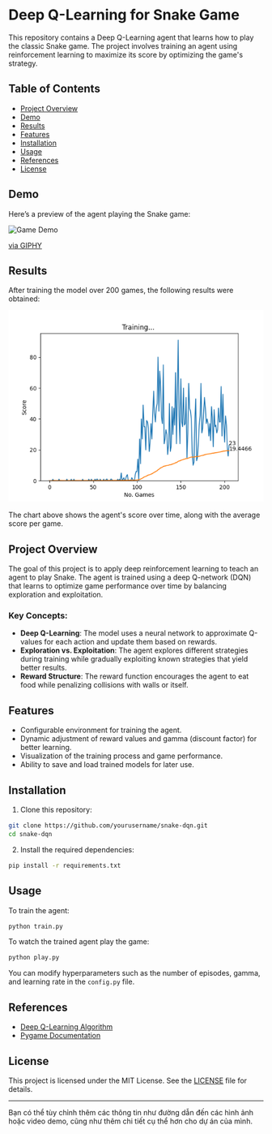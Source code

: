 # Deep Q-Learning for Snake Game

This repository contains a Deep Q-Learning agent that learns how to play the classic Snake game. The project involves training an agent using reinforcement learning to maximize its score by optimizing the game's strategy.

## Table of Contents

- [Project Overview](#project-overview)
- [Demo](#demo)
- [Results](#results)
- [Features](#features)
- [Installation](#installation)
- [Usage](#usage)
- [References](#references)
- [License](#license)

## Demo

Here’s a preview of the agent playing the Snake game:

![Game Demo](https://media.giphy.com/media/mGuhPkWIeaaqYYu6KU/giphy.gif)

<p><a href="https://giphy.com/gifs/snake-deep-q-learning-mGuhPkWIeaaqYYu6KU">via GIPHY</a></p>

## Results

After training the model over 200 games, the following results were obtained:

![Score Chart](visualize/19-08-2024/after_200_games.png)

The chart above shows the agent's score over time, along with the average score per game.

## Project Overview

The goal of this project is to apply deep reinforcement learning to teach an agent to play Snake. The agent is trained using a deep Q-network (DQN) that learns to optimize game performance over time by balancing exploration and exploitation.

### Key Concepts:
- **Deep Q-Learning**: The model uses a neural network to approximate Q-values for each action and update them based on rewards.
- **Exploration vs. Exploitation**: The agent explores different strategies during training while gradually exploiting known strategies that yield better results.
- **Reward Structure**: The reward function encourages the agent to eat food while penalizing collisions with walls or itself.

## Features

- Configurable environment for training the agent.
- Dynamic adjustment of reward values and gamma (discount factor) for better learning.
- Visualization of the training process and game performance.
- Ability to save and load trained models for later use.

## Installation

1. Clone this repository:

```bash
git clone https://github.com/yourusername/snake-dqn.git
cd snake-dqn
```

2. Install the required dependencies:

```bash
pip install -r requirements.txt
```

## Usage

To train the agent:

```bash
python train.py
```

To watch the trained agent play the game:

```bash
python play.py
```

You can modify hyperparameters such as the number of episodes, gamma, and learning rate in the `config.py` file.



## References

- [Deep Q-Learning Algorithm](https://www.nature.com/articles/nature14236)
- [Pygame Documentation](https://www.pygame.org/docs/)

## License

This project is licensed under the MIT License. See the [LICENSE](LICENSE) file for details.

---

Bạn có thể tùy chỉnh thêm các thông tin như đường dẫn đến các hình ảnh hoặc video demo, cũng như thêm chi tiết cụ thể hơn cho dự án của mình.
